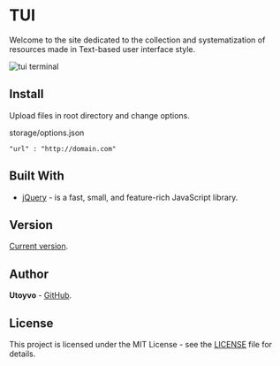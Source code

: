# TUI
Welcome to the site dedicated to the collection and systematization of resources made in Text-based user interface style.

![tui terminal](screenshot-1280x640.jpg)

## Install
Upload files in root directory and change options.

storage/options.json

`"url" : "http://domain.com"`

## Built With

* [jQuery](https://jquery.com/) - is a fast, small, and feature-rich JavaScript library.

## Version

[Current version](https://github.com/utoyvo/tui-terminal/releases/).

## Author

**Utoyvo** - [GitHub](https://github.com/utoyvo).

## License

This project is licensed under the MIT License - see the [LICENSE](LICENSE) file for details.
